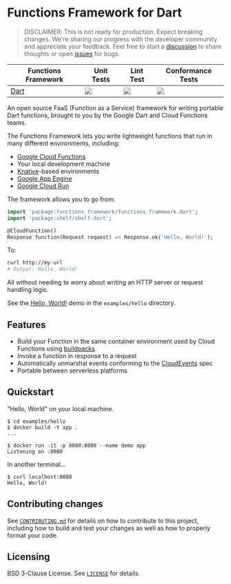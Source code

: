 # Functions Framework for Dart

> DISCLAIMER: This is not ready for production. Expect breaking changes.
> We're sharing our progress with the developer community and appreciate
> your feedback. Feel free to start a
> [discussion](https://github.com/GoogleCloudPlatform/functions-framework-dart/discussions)
> to share thoughts or open
> [issues](https://github.com/GoogleCloudPlatform/functions-framework-dart/issues)
> for bugs.

|Functions Framework|Unit Tests|Lint Test|Conformance Tests|
|---|---|---|---|
[Dart][ff_dart]| [![][ff_dart_unit_img]][ff_dart_unit_link] | [![][ff_dart_lint_img]][ff_dart_lint_link] | [![][ff_dart_conformance_img]][ff_dart_conformance_link] |

An open source FaaS (Function as a Service) framework for writing portable Dart functions,
brought to you by the Google Dart and Cloud Functions teams.

The Functions Framework lets you write lightweight functions that run in many
different environments, including:

*   [Google Cloud Functions](https://cloud.google.com/functions/)
*   Your local development machine
*   [Knative](https://github.com/knative/)-based environments
*   [Google App Engine](https://cloud.google.com/appengine/docs/go/)
*   [Google Cloud Run](https://cloud.google.com/run/docs/quickstarts/build-and-deploy)

The framework allows you to go from:

```dart
import 'package:functions_framework/functions_framework.dart';
import 'package:shelf/shelf.dart';

@CloudFunction()
Response function(Request request) => Response.ok('Hello, World!');
```

To:

```sh
curl http://my-url
# Output: Hello, World!
```

All without needing to worry about writing an HTTP server or request
handling logic.

See the [Hello, World!](examples/hello/lib/functions.dart) demo in the 
`examples/hello` directory.

## Features

*   Build your Function in the same container environment used by Cloud
    Functions using [buildpacks](https://github.com/GoogleCloudPlatform/buildpacks).
*   Invoke a function in response to a request
*   Automatically unmarshal events conforming to the
    [CloudEvents](https://cloudevents.io/) spec
*   Portable between serverless platforms

## Quickstart

"Hello, World" on your local machine.

```shell
$ cd examples/hello
$ docker build -t app .
...

$ docker run -it -p 8080:8080 --name demo app
Listening on :8080
```

In another terminal...

```shell
$ curl localhost:8080
Hello, World!

```

## Contributing changes

See [`CONTRIBUTING.md`](CONTRIBUTING.md) for details on how to contribute to
this project, including how to build and test your changes as well as how to
properly format your code.

## Licensing

BSD 3-Clause License. See [`LICENSE`](LICENSE) for details.

<!-- Repo links -->
[ff_dart]: https://github.com/GoogleCloudPlatform/functions-framework-dart

<!-- Unit Test links -->
[ff_dart_unit_img]: https://github.com/GoogleCloudPlatform/functions-framework-dart/workflows/Dart%20Unit%20CI/badge.svg?branch=main
[ff_dart_unit_link]:  https://github.com/GoogleCloudPlatform/functions-framework-dart/actions?query=workflow%3A"Dart+Unit+CI"+branch%3Amain

<!-- Lint Test links -->
[ff_dart_lint_img]: https://github.com/GoogleCloudPlatform/functions-framework-dart/workflows/Dart%20Lint%20CI/badge.svg?branch=main
[ff_dart_lint_link]:  https://github.com/GoogleCloudPlatform/functions-framework-dart/actions?query=workflow%3A"Dart+Lint+CI"+branch%3Amain

<!-- Conformance Test links -->
[ff_dart_conformance_img]: https://github.com/GoogleCloudPlatform/functions-framework-dart/workflows/Dart%20Conformance%20CI/badge.svg?branch=main
[ff_dart_conformance_link]:  https://github.com/GoogleCloudPlatform/functions-framework-dart/actions?query=workflow%3A"Dart+Conformance+CI"+branch%3Amain


